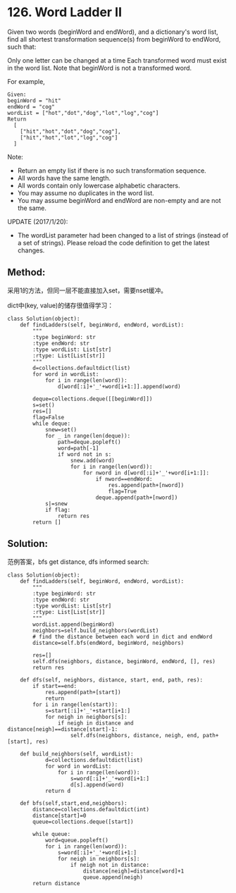 # 126. Word Ladder II

Given two words (beginWord and endWord), and a dictionary's word list, find all shortest transformation sequence(s) from beginWord to endWord, such that:

Only one letter can be changed at a time
Each transformed word must exist in the word list. Note that beginWord is not a transformed word.

For example,

    Given:
    beginWord = "hit"
    endWord = "cog"
    wordList = ["hot","dot","dog","lot","log","cog"]
    Return
      [
        ["hit","hot","dot","dog","cog"],
        ["hit","hot","lot","log","cog"]
      ]

Note:
- Return an empty list if there is no such transformation sequence.
- All words have the same length.
- All words contain only lowercase alphabetic characters.
- You may assume no duplicates in the word list.
- You may assume beginWord and endWord are non-empty and are not the same.

UPDATE (2017/1/20):
- The wordList parameter had been changed to a list of strings (instead of a set of strings). Please reload the code definition to get the latest changes.

## Method:

采用1的方法，但同一层不能直接加入set，需要nset缓冲。

dict中(key, value)的储存很值得学习：

    class Solution(object):
        def findLadders(self, beginWord, endWord, wordList):
            """
            :type beginWord: str
            :type endWord: str
            :type wordList: List[str]
            :rtype: List[List[str]]
            """
            d=collections.defaultdict(list)
            for word in wordList:
                for i in range(len(word)):
                    d[word[:i]+'_'+word[i+1:]].append(word)
            
            deque=collections.deque([[beginWord]])
            s=set()
            res=[]
            flag=False
            while deque:
                snew=set()
                for _ in range(len(deque)):
                    path=deque.popleft()
                    word=path[-1]
                    if word not in s:
                        snew.add(word)
                        for i in range(len(word)):
                            for nword in d[word[:i]+'_'+word[i+1:]]:
                                if nword==endWord:
                                    res.append(path+[nword])
                                    flag=True
                                deque.append(path+[nword])
                s|=snew
                if flag:
                    return res
            return []
            
## Solution:

范例答案，bfs get distance, dfs informed search:

    class Solution(object):
        def findLadders(self, beginWord, endWord, wordList):
            """
            :type beginWord: str
            :type endWord: str
            :type wordList: List[str]
            :rtype: List[List[str]]
            """
            wordList.append(beginWord)
            neighbors=self.build_neighbors(wordList)
            # find the distance between each word in dict and endWord
            distance=self.bfs(endWord, beginWord, neighbors)
            
            res=[]
            self.dfs(neighbors, distance, beginWord, endWord, [], res)
            return res
        
        def dfs(self, neighbors, distance, start, end, path, res):
            if start==end:
                res.append(path+[start])
                return         
            for i in range(len(start)):
                s=start[:i]+'_'+start[i+1:]
                for neigh in neighbors[s]:
                    if neigh in distance and distance[neigh]==distance[start]-1:
                        self.dfs(neighbors, distance, neigh, end, path+[start], res)
        
        def build_neighbors(self, wordList):
                d=collections.defaultdict(list)
                for word in wordList:
                    for i in range(len(word)):
                        s=word[:i]+'_'+word[i+1:]
                        d[s].append(word)           
                return d
            
        def bfs(self,start,end,neighbors):
            distance=collections.defaultdict(int)
            distance[start]=0
            queue=collections.deque([start])
            
            while queue:
                word=queue.popleft()
                for i in range(len(word)):
                    s=word[:i]+'_'+word[i+1:]                        
                    for neigh in neighbors[s]:     
                        if neigh not in distance:
                            distance[neigh]=distance[word]+1
                            queue.append(neigh)
            return distance

